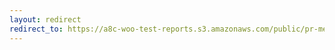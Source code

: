 ```yaml
---
layout: redirect
redirect_to: https://a8c-woo-test-reports.s3.amazonaws.com/public/pr-merge/43023/api/index.html
---
```

